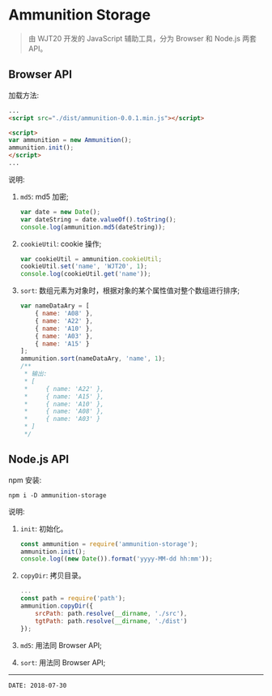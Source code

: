 
# Ammunition Storage #

> 由 WJT20 开发的 JavaScript 辅助工具，分为 Browser 和 Node.js 两套 API。

## Browser API ##

加载方法:

```html
...
<script src="./dist/ammunition-0.0.1.min.js"></script>

<script>
var ammunition = new Ammunition();
ammunition.init();
</script>
...
```

说明:

1. `md5`: md5 加密;

    ```js
    var date = new Date();
    var dateString = date.valueOf().toString();
    console.log(ammunition.md5(dateString));
    ```

2. `cookieUtil`: cookie 操作;

    ```js
    var cookieUtil = ammunition.cookieUtil;
    cookieUtil.set('name', 'WJT20', 1);
    console.log(cookieUtil.get('name'));
    ```

3. `sort`: 数组元素为对象时，根据对象的某个属性值对整个数组进行排序;

    ```js
    var nameDataAry = [
        { name: 'A08' },
        { name: 'A22' },
        { name: 'A10' },
        { name: 'A03' },
        { name: 'A15' }
    ];
    ammunition.sort(nameDataAry, 'name', 1);
    /**
     * 输出:
     * [
     *     { name: 'A22' },
     *     { name: 'A15' },
     *     { name: 'A10' },
     *     { name: 'A08' },
     *     { name: 'A03' }
     * ]
     */
    ```

## Node.js API ##

npm 安装:

```
npm i -D ammunition-storage
```

说明:

1. `init`: 初始化。

    ```js
    const ammunition = require('ammunition-storage');
    ammunition.init();
    console.log((new Date()).format('yyyy-MM-dd hh:mm'));
    ```

2. `copyDir`: 拷贝目录。

    ```js
    ...
    const path = require('path');
    ammunition.copyDir({
        srcPath: path.resolve(__dirname, './src'),
        tgtPath: path.resolve(__dirname, './dist')    
    });
    ```

3. `md5`: 用法同 Browser API;

4. `sort`: 用法同 Browser API;

---

```
DATE: 2018-07-30
```
